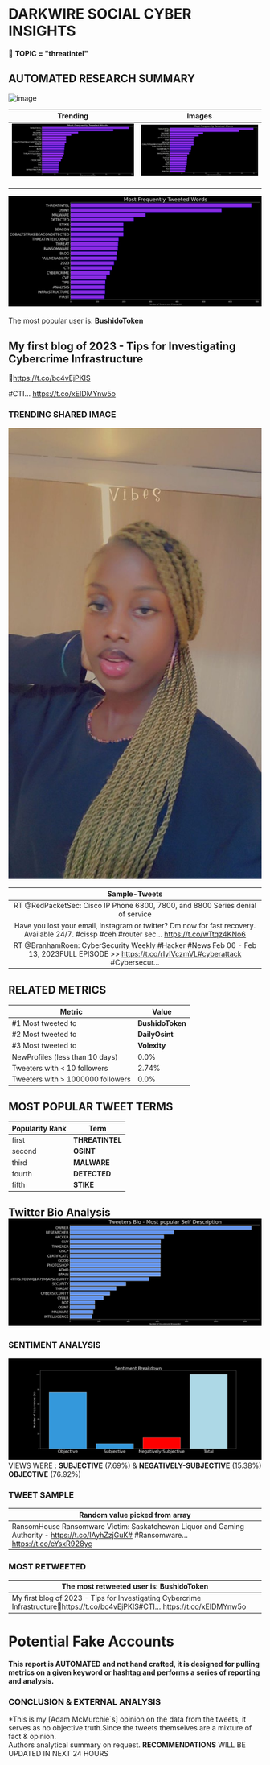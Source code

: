 # DARKWIRE SOCIAL CYBER INSIGHTS 
&#x1F34E; **TOPIC = "threatintel"**

## AUTOMATED RESEARCH SUMMARY
  ![image](darkLogo.png)   

|  Trending  |   Images | 
:-------------------------:|:-------------------------:
|  ![image](assets/threatintel/imageFile1.jpg)     <img width=200/> | ![image](assets/threatintel/imageFile2.jpg) <img width=200/> |   
 
 
![image](assets/threatintel/TWEETS.png)
<br></br>
The most popular user is: **BushidoToken**  
 

## My first blog of 2023 - Tips for Investigating Cybercrime Infrastructure

🔗https://t.co/bc4vEjPKIS

#CTI… https://t.co/xEIDMYnw5o 

  




### TRENDING SHARED IMAGE

![image](assets/threatintel/twitterPostedImage.png)



|                **Sample-Tweets**        |
| :-------------: |
| RT @RedPacketSec: Cisco IP Phone 6800, 7800, and 8800 Series denial of service | CVE-2023-20079 - https://t.co/AfQHtuahW0#CVE #Vulnerabil… |
| Have you lost your email, Instagram or twitter?  Dm now for fast recovery.  Available 24/7. #cissp #ceh #router sec… https://t.co/wTtqz4KNo6 |
| RT @BranhamRoen: CyberSecurity Weekly #Hacker #News Feb 06 - Feb 13, 2023FULL EPISODE &gt;&gt; https://t.co/rIyIVczmVL#cyberattack #Cybersecur… |

## RELATED METRICS<br>
| Metric | Value |
| ------------- | ------------- |
| #1 Most tweeted to  | **BushidoToken** |
| #2 Most tweeted to  | **DailyOsint** |
| #3 Most tweeted to  | **Volexity** |
| NewProfiles (less than 10 days) | 0.0%  |
| Tweeters with < 10 followers  | 2.74%|
| Tweeters with > 1000000 followers  | 0.0%  |



## MOST POPULAR TWEET TERMS 


| Popularity Rank  | Term |
| ------------- | ------------- |
| first  | **THREATINTEL**  |
| second  | **OSINT**  |
| third  | **MALWARE** |
| fourth  | **DETECTED**  |
| fifth  | **STIKE**  |


## Twitter Bio Analysis![image](assets/threatintel/BIO.png)
### SENTIMENT ANALYSIS
![image](assets/threatintel/sentiment.png)
VIEWS WERE : **SUBJECTIVE**  (7.69%) & **NEGATIVELY-SUBJECTIVE** (15.38%) **OBJECTIVE** (76.92%)

### TWEET SAMPLE 
| Random value picked from array |
| ------------- |
|RansomHouse Ransomware Victim: Saskatchewan Liquor and Gaming Authority - https://t.co/IAyhZzjGuK# #Ransomware… https://t.co/eYsxR928yc |

### MOST RETWEETED 

| The most retweeted user is: **BushidoToken**  |
| ------------- |
| My first blog of 2023 - Tips for Investigating Cybercrime Infrastructure🔗https://t.co/bc4vEjPKIS#CTI… https://t.co/xEIDMYnw5o |

# Potential Fake Accounts
 

<b> This report is AUTOMATED and not hand crafted, it is designed for pulling metrics on a given keyword or hashtag and performs a series of reporting and analysis.</b>  
### CONCLUSION & EXTERNAL ANALYSIS

*This is my [Adam McMurchie`s] opinion on the data from the tweets, it serves as no objective truth.Since the tweets themselves are a mixture of fact & opinion.<br>
Authors analytical summary on request.
**RECOMMENDATIONS** WILL BE UPDATED IN NEXT  24 HOURS <br>